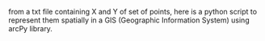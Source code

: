from a txt file containing X and Y of set of points, here is a python script to represent them spatially in a GIS (Geographic Information System) using arcPy library.
